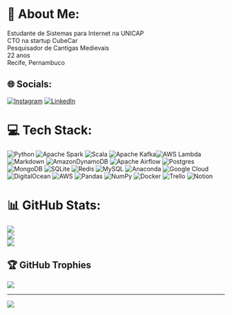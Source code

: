 # 💫 About Me:
Estudante de Sistemas para Internet na UNICAP<br>CTO na startup CubeCar<br>Pesquisador de Cantigas Medievais<br>22 anos<br>Recife, Pernambuco


## 🌐 Socials:
[![Instagram](https://img.shields.io/badge/Instagram-%23E4405F.svg?logo=Instagram&logoColor=white)](https://instagram.com/gabriel.orc) [![LinkedIn](https://img.shields.io/badge/LinkedIn-%230077B5.svg?logo=linkedin&logoColor=white)](https://linkedin.com/in/gabriel-jose-gomes) 

# 💻 Tech Stack:
![Python](https://img.shields.io/badge/python-3670A0?style=for-the-badge&logo=python&logoColor=ffdd54) ![Apache Spark](https://img.shields.io/badge/Apache%20Spark-E25A1C.svg?style=for-the-badge&logo=Apache-Spark&logoColor=white) ![Scala](https://img.shields.io/badge/scala-%23DC322F.svg?style=for-the-badge&logo=scala&logoColor=white) ![Apache Kafka](https://img.shields.io/badge/Apache%20Kafka-231F20.svg?style=for-the-badge&logo=Apache-Kafka&logoColor=white)![AWS Lambda](https://img.shields.io/badge/AWS%20Lambda-FF9900.svg?style=for-the-badge&logo=AWS-Lambda&logoColor=white)![Markdown](https://img.shields.io/badge/markdown-%23000000.svg?style=for-the-badge&logo=markdown&logoColor=white) ![AmazonDynamoDB](https://img.shields.io/badge/Amazon%20DynamoDB-4053D6?style=for-the-badge&logo=Amazon%20DynamoDB&logoColor=white) ![Apache Airflow](https://img.shields.io/badge/Apache%20Airflow-017CEE?style=for-the-badge&logo=Apache%20Airflow&logoColor=white) ![Postgres](https://img.shields.io/badge/postgres-%23316192.svg?style=for-the-badge&logo=postgresql&logoColor=white) ![MongoDB](https://img.shields.io/badge/MongoDB-%234ea94b.svg?style=for-the-badge&logo=mongodb&logoColor=white) ![SQLite](https://img.shields.io/badge/sqlite-%2307405e.svg?style=for-the-badge&logo=sqlite&logoColor=white) ![Redis](https://img.shields.io/badge/redis-%23DD0031.svg?style=for-the-badge&logo=redis&logoColor=white) ![MySQL](https://img.shields.io/badge/mysql-%2300f.svg?style=for-the-badge&logo=mysql&logoColor=white) ![Anaconda](https://img.shields.io/badge/Anaconda-%2344A833.svg?style=for-the-badge&logo=anaconda&logoColor=white) ![Google Cloud](https://img.shields.io/badge/Google%20Cloud-%234285F4.svg?style=for-the-badge&logo=google-cloud&logoColor=white) ![DigitalOcean](https://img.shields.io/badge/DigitalOcean-%230167ff.svg?style=for-the-badge&logo=digitalOcean&logoColor=white) ![AWS](https://img.shields.io/badge/AWS-%23FF9900.svg?style=for-the-badge&logo=amazon-aws&logoColor=white) ![Pandas](https://img.shields.io/badge/pandas-%23150458.svg?style=for-the-badge&logo=pandas&logoColor=white) ![NumPy](https://img.shields.io/badge/numpy-%23013243.svg?style=for-the-badge&logo=numpy&logoColor=white) ![Docker](https://img.shields.io/badge/docker-%230db7ed.svg?style=for-the-badge&logo=docker&logoColor=white) ![Trello](https://img.shields.io/badge/Trello-%23026AA7.svg?style=for-the-badge&logo=Trello&logoColor=white) ![Notion](https://img.shields.io/badge/Notion-%23000000.svg?style=for-the-badge&logo=notion&logoColor=white)
# 📊 GitHub Stats:
![](https://github-readme-stats.vercel.app/api?username=Gabrieljoseg&theme=prussian&hide_border=false&include_all_commits=true&count_private=true)<br/>
![](https://github-readme-streak-stats.herokuapp.com/?user=Gabrieljoseg&theme=prussian&hide_border=false)<br/>
![](https://github-readme-stats.vercel.app/api/top-langs/?username=Gabrieljoseg&theme=prussian&hide_border=false&include_all_commits=true&count_private=true&layout=compact)

## 🏆 GitHub Trophies
![](https://github-profile-trophy.vercel.app/?username=Gabrieljoseg&theme=onedark&no-frame=false&no-bg=false&margin-w=4)

---
[![](https://visitcount.itsvg.in/api?id=Gabrieljoseg&icon=0&color=0)](https://visitcount.itsvg.in)

<!-- Proudly created with GPRM ( https://gprm.itsvg.in ) -->


